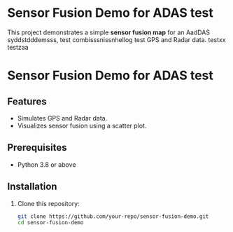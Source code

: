 # Sensor Fusion Demo for ADAS test

This project demonstrates a simple **sensor fusion map** for an AadDAS syddstdddemsss, test combisssnissnhellog test GPS and Radar data. testxx testzaa
# Sensor Fusion Demo for ADAS test

## Features
- Simulates GPS and Radar data.
- Visualizes sensor fusion using a scatter plot.

## Prerequisites
- Python 3.8 or above

## Installation
1. Clone this repository:
   ```bash
   git clone https://github.com/your-repo/sensor-fusion-demo.git
   cd sensor-fusion-demo
